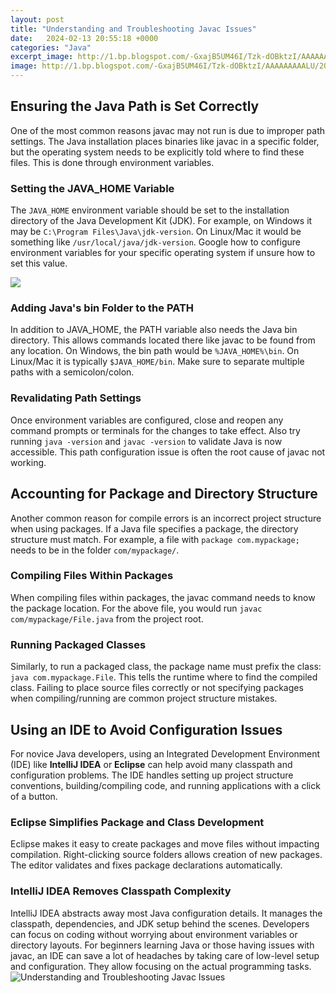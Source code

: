 ```yaml
---
layout: post
title: "Understanding and Troubleshooting Javac Issues"
date:   2024-02-13 20:55:18 +0000
categories: "Java"
excerpt_image: http://1.bp.blogspot.com/-GxajB5UM46I/Tzk-dOBktzI/AAAAAAAAALU/2Q_7kbuYfn8/s400/how_to_solve_java_compilor_problems.jpg
image: http://1.bp.blogspot.com/-GxajB5UM46I/Tzk-dOBktzI/AAAAAAAAALU/2Q_7kbuYfn8/s400/how_to_solve_java_compilor_problems.jpg
---
```


## Ensuring the Java Path is Set Correctly
One of the most common reasons javac may not run is due to improper path settings. The Java installation places binaries like javac in a specific folder, but the operating system needs to be explicitly told where to find these files. This is done through environment variables. 
### Setting the JAVA_HOME Variable
The `JAVA_HOME` environment variable should be set to the installation directory of the Java Development Kit (JDK). For example, on Windows it may be `C:\Program Files\Java\jdk-version`. On Linux/Mac it would be something like `/usr/local/java/jdk-version`. Google how to configure environment variables for your specific operating system if unsure how to set this value.

![](https://4.bp.blogspot.com/-x9jxd_EltA8/Tzk8vYZG_VI/AAAAAAAAALM/4oBFZl0PGWI/s1600/how+to+solve+java+compilor+problems.png)
### Adding Java's bin Folder to the PATH 
In addition to JAVA_HOME, the PATH variable also needs the Java bin directory. This allows commands located there like javac to be found from any location. On Windows, the bin path would be `%JAVA_HOME%\bin`. On Linux/Mac it is typically `$JAVA_HOME/bin`. Make sure to separate multiple paths with a semicolon/colon.
### Revalidating Path Settings
Once environment variables are configured, close and reopen any command prompts or terminals for the changes to take effect. Also try running `java -version` and `javac -version` to validate Java is now accessible. This path configuration issue is often the root cause of javac not working.
## Accounting for Package and Directory Structure 
Another common reason for compile errors is an incorrect project structure when using packages. If a Java file specifies a package, the directory structure must match. For example, a file with `package com.mypackage;` needs to be in the folder `com/mypackage/`. 
### Compiling Files Within Packages
When compiling files within packages, the javac command needs to know the package location. For the above file, you would run `javac com/mypackage/File.java` from the project root. 
### Running Packaged Classes
Similarly, to run a packaged class, the package name must prefix the class: `java com.mypackage.File`. This tells the runtime where to find the compiled class. Failing to place source files correctly or not specifying packages when compiling/running are common project structure mistakes.
## Using an IDE to Avoid Configuration Issues
For novice Java developers, using an Integrated Development Environment (IDE) like **IntelliJ IDEA** or **Eclipse** can help avoid many classpath and configuration problems. The IDE handles setting up project structure conventions, building/compiling code, and running applications with a click of a button.
### Eclipse Simplifies Package and Class Development 
Eclipse makes it easy to create packages and move files without impacting compilation. Right-clicking source folders allows creation of new packages. The editor validates and fixes package declarations automatically. 
### IntelliJ IDEA Removes Classpath Complexity
IntelliJ IDEA abstracts away most Java configuration details. It manages the classpath, dependencies, and JDK setup behind the scenes. Developers can focus on coding without worrying about environment variables or directory layouts.
For beginners learning Java or those having issues with javac, an IDE can save a lot of headaches by taking care of low-level setup and configuration. They allow focusing on the actual programming tasks.
 ![Understanding and Troubleshooting Javac Issues](http://1.bp.blogspot.com/-GxajB5UM46I/Tzk-dOBktzI/AAAAAAAAALU/2Q_7kbuYfn8/s400/how_to_solve_java_compilor_problems.jpg)